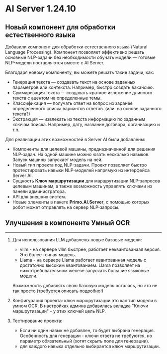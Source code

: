 # AI Server 1.24.10

## Новый компонент для обработки естественного языка 

Добавили компонент для обработки естественного языка (Natural Language Processing). Компонент позволяет эффективно решать основные NLP-задачи без необходимости обучать модели — готовые NLP-модели поставляются вместе с AI Server.

Благодаря новому компоненту, вы можете решать такие задачи, как:
* Генерация текста — создавать текст на основе заданных параметров или контекста. Например, быстро создать вакансию.
* Суммаризация текста — создавать краткое изложение длинного текста с ацентом на определенные темы.
* Классификация — получать ответ на вопрос из заранее определенного списка вариантов ответов. (или: на основе заданного текста?)
* Экстракция — извлекать из текста информацию по заданным ключам поиска. Например, дату, название договора, организацию и т.п.


Для реализации этих возможностей в Server AI были добавлены:
* Компоненты для целевой машины, предназначенной для решения NLP-задач. На одной машине можно юзать несколько навыков. Запуск машины запускает модель на ней. 
* Новый тип проекта под NLP-задачи. Проект позволяет быстро протестировать навыки NLP-моделей напрямую из интерфейса Server AI.
* Сущность **Ключ маршрутизации** для маршрутизации NLP-запросов целевым машинам, а также возможность управлять ключами из панели администратора.
* API для внешних систем.
* Новые элементы в пакете **Primo.AI.Server**, с помощью которых робот может отправлять на сервер NLP-запросы.

## Улучшения в компоненте Умный OCR

-------

1. Для использования LLM добавлены новые базовые модели:
   * vllm - на сервере vllm быстрее, работает неквантованаая версия. Это более точная модель.
   * Llama - на сервере Llama работает квантованная модель с достаточно высоким квантованием. Llama позволяет на низкотребовательном железе запускать большие языковые модели.
  
   Возможность добавлять свою базовую модель осталась, но это не так просто (требуется описать подробно!)

1.  Конфигурация проекта: ключ маршрутизации это как тип модели в умном OCR. В настройках админа добавилась вкладка "Ключи маршрутизации" - у этих ключей цель NLP.
1. Тестирование проекта:
   * Если ни один навык не добавлен, то будет выбрана генерация. Особенность для генерации - ключи ответа не требуются, но параметр обязательный (хотят скрыть поле для генерации).
   * для каждого навыка отдельно выбирается ключ маршрутизации. 
